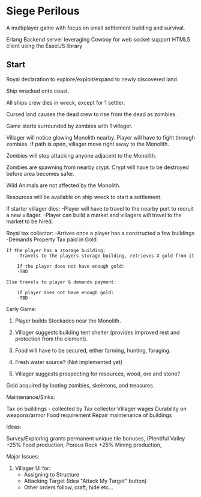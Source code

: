 Siege Perilous
==============

A multiplayer game with focus on small settlement building and survival.

Erlang Backend server leveraging Cowboy for web socket support
HTML5 client using the EaselJS library

Start
-----

Royal declaration to explore/exploit/expand to newly discovered land.

Ship wrecked onto coast.

All ships crew dies in wreck, except for 1 settler.

Cursed land causes the dead crew to rise from the dead as zombies.

Game starts surrounded by zombies with 1 villager.

Villager will notice glowing Monolith nearby.  Player will have to fight through zombies.  If path is open, villager move right away to the Monolith.

Zombies will stop attacking anyone adjacent to the Monolith.

Zombies are spawning from nearby crypt.  Crypt will have to be destroyed before area becomes safer.

Wild Animals are not affected by the Monolith.

Resources will be available on ship wreck to start a settlement.

If starter villager dies:
    -Player will have to travel to the nearby port to recruit a new villager. 
    -Player can build a market and villagers will travel to the market to be hired.

Royal tax collector: 
    -Arrives once a player has a constructed a few buildings
    -Demands Property Tax paid in Gold
   
    If the player has a storage building:
        -Travels to the players storage building, retrieves X gold from it
        
        If the player does not have enough gold:
        -TBD

    Else travels to player & demands payment:
                
        if player does not have enough gold:
        -TBD    
            
Early Game:
1.  Player builds Stockades near the Monolith.

2.  Villager suggests building tent shelter (provides improved rest and protection from the element).

3.  Food will have to be secured, either farming, hunting, foraging.  

4.  Fresh water source?  (Not implemented yet)

5.  Villager suggests prospecting for resources, wood, ore and stone? 


Gold acquired by looting zombies, skeletons, and treasures.


Maintenance/Sinks:

Tax on buildings - collected by Tax collector
Villager wages 
Durability on weapons/armor
Food requirement
Repair maintenance of buildings

Ideas: 

Survey/Exploring grants permanent unique tile bonuses, (Plentiful Valley +25% Food production, Porous Rock +25% Mining production, 


Major Issues:

1. Villager UI for:
    * Assigning to Structure
    * Attacking Target (Idea "Attack My Target" button)
    * Other orders follow, craft, hide etc...









    
